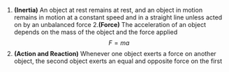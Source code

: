1. **(Inertia)**
	An object at rest remains at rest, and an object in motion remains in motion at a constant speed and in a straight line unless acted on by an unbalanced force
2.**(Force)**
	The acceleration of an object depends on the mass of the object and the force applied
	$$F=ma$$
3. **(Action and Reaction)**
	Whenever one object exerts a force on another object, the second object exerts an equal and opposite force on the first